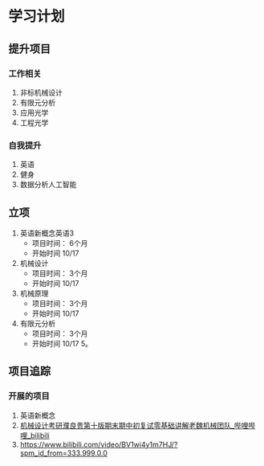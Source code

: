 # 学习计划
## 提升项目
### 工作相关
1. 非标机械设计
2. 有限元分析
3. 应用光学
4. 工程光学
### 自我提升
1. 英语
2. 健身
3. 数据分析人工智能
## 立项
1. 英语新概念英语3
	-	项目时间： 6个月
	-	开始时间 10/17
2. 机械设计
	-	项目时间： 3个月
	-	开始时间 10/17
3. 机械原理
 	-	项目时间： 3个月
	-	开始时间 10/17
4. 有限元分析
	-	项目时间： 3个月
	-	开始时间 10/17
5。 
## 项目追踪

### 开展的项目
1. 英语新概念
2. [机械设计考研濮良贵第十版期末期中初复试零基础讲解老魏机械团队_哔哩哔哩_bilibili](https://www.bilibili.com/video/BV1wi4y1m7HJ/?spm_id_from=333.999.0.0)
3. https://www.bilibili.com/video/BV1wi4y1m7HJ/?spm_id_from=333.999.0.0
<!--stackedit_data:
eyJoaXN0b3J5IjpbMTk0MjE4MDMxNSwyMDgzMDIwMzIzLC0xNj
E0NjQ0MDM3LC03NzAyMTk2MTAsNDk3ODE4ODEwXX0=
-->